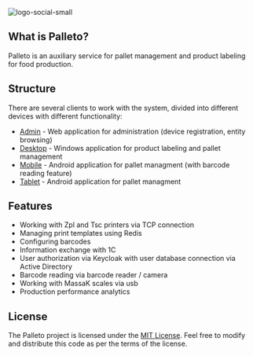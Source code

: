 ![logo-social-small](https://github.com/user-attachments/assets/7d8060c4-122d-4305-be4e-24f9089fa860)

## What is Palleto?

Palleto is an auxiliary service for pallet management and product labeling for food production.

## Structure
There are several clients to work with the system, divided into different devices with different functionality:
- [Admin](Src/Apps/Web/Pl.Admin.Client) - Web application for administration (device registration, entity browsing)
- [Desktop](Src/Apps/Desktop/Pl.Desktop.Client) - Windows application for product labeling and pallet management
- [Mobile](Src/Apps/Mobile/Pl.Mobile.Client) - Android application for pallet managment (with barcode reading feature)
- [Tablet](Src/Apps/Tablet/Pl.Tablet.Client) - Android application for pallet managment

## Features
- Working with Zpl and Tsc printers via TCP connection
- Managing print templates using Redis
- Configuring barcodes
- Information exchange with 1C
- User authorization via Keycloak with user database connection via Active Directory
- Barcode reading via barcode reader / camera
- Working with MassaK scales via usb
- Production performance analytics

## License
The Palleto project is licensed under the [MIT License](LICENSE.md). Feel free to modify and distribute this code as per the terms of the license.
